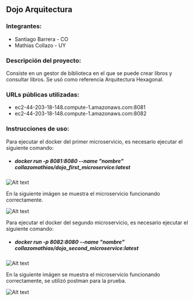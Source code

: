 ## Dojo Arquitectura

### Integrantes: 
- Santiago Barrera - CO
- Mathías Collazo - UY


### Descripción del proyecto:
Consiste en un gestor de biblioteca en el que se puede crear libros y consultar libros. Se usó como referencia Arquitectura Hexagonal.

### URLs públicas utilizadas:
- ec2-44-203-18-148.compute-1.amazonaws.com:8081
- ec2-44-203-18-148.compute-1.amazonaws.com:8082

### Instrucciones de uso:
Para ejecutar el docker del primer microservicio, es necesario ejecutar el siguiente comando: 
- ##### docker run -p 8081:8080 --name "nombre" collazomathias/dojo_first_microservice:latest 

![Alt text](https://imgur.com/dfnONKz.png)

En la siguiente imágen se muestra el microservicio funcionando correctamente.

![Alt text](https://imgur.com/07Hocfb.png)

Para ejecutar el docker del segundo microservicio, es necesario ejecutar el siguiente comando: 
- ##### docker run -p 8082:8080 --name "nombre" collazomathias/dojo_second_microservice:latest 

![Alt text](https://imgur.com/C5VuLzI.png)

En la siguiente imágen se muestra el microservicio funcionando correctamente, se utilizó postman para la prueba.

![Alt text](https://imgur.com/KKcUqfR.png)


